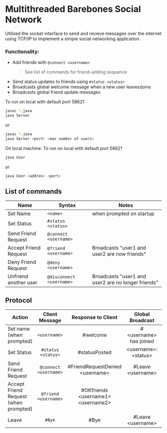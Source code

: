 # Multithreaded Barebones Social Network
Utilized the socket interface to send and recieve messages over the internet using TCP/IP to implement a simple social networking application.


### Functionality:
- Add friends with `@connect <username>`
  > See list of commands for friend-adding sequence
- Send status updates to friends using `#status <status>`
- Broadcasts global welcome message when a new user leaves/joins
- Broadcasts global friend update messages


To run on local with default port 58621
```sh
javac *.java
java Server 
```
or
```sh
javac *.java
java Server <port> <max number of users>
```

On local machine:
To run on local with default port 58621
```sh
java User
```
or
```sh
java User <addres> <port>
```

## List of commands
| Name                  | Syntax                   | Notes                                              | 
|-----------------------|--------------------------|----------------------------------------------------|
| Set Name              | `<name>`                 | when prompted on startup                           |
| Set Status            | `#status <status>`       |                                                    | 
| Send Friend Request   | `@connect <username>`    |                                                    |
| Accept Friend Request | `@friend <username>`     | Broadcasts "user1 and user2 are now friends"       |
| Deny Friend Request   | `@deny <username>`       |                                                    |
| Unfriend another user | `@disconnect <username>` | Broadcasts "user1 and user2 are no longer friends" |


## Protocol
| Action                                |    Client Message     |               Response to Client               |    Global Broadcast     | Friends Broadcast |
|---------------------------------------|:---------------------:|:----------------------------------------------:|:-----------------------:|------------------:|
| Set name (when prompted)              |    `<username>`       |                    #welcome                    | #\<username> has joined |                   |
| Set Status                            |  `#status <status>`   |                 #statusPosted                  | \<username>: \<status>  |                   |
| Send Friend Request                   | `@connect <username>` |        #FriendRequestDenied \<username>        |   #Leave \<username>    |                   |
| Accept Friend Request (when prompted) | `@friend <username>`  |   #OKfriends \<username1> \<username2><br/>    |                         |                   |
| Leave                                 |         `#Bye`        |                      #Bye                      |   #Leave \<username>    |                   |
